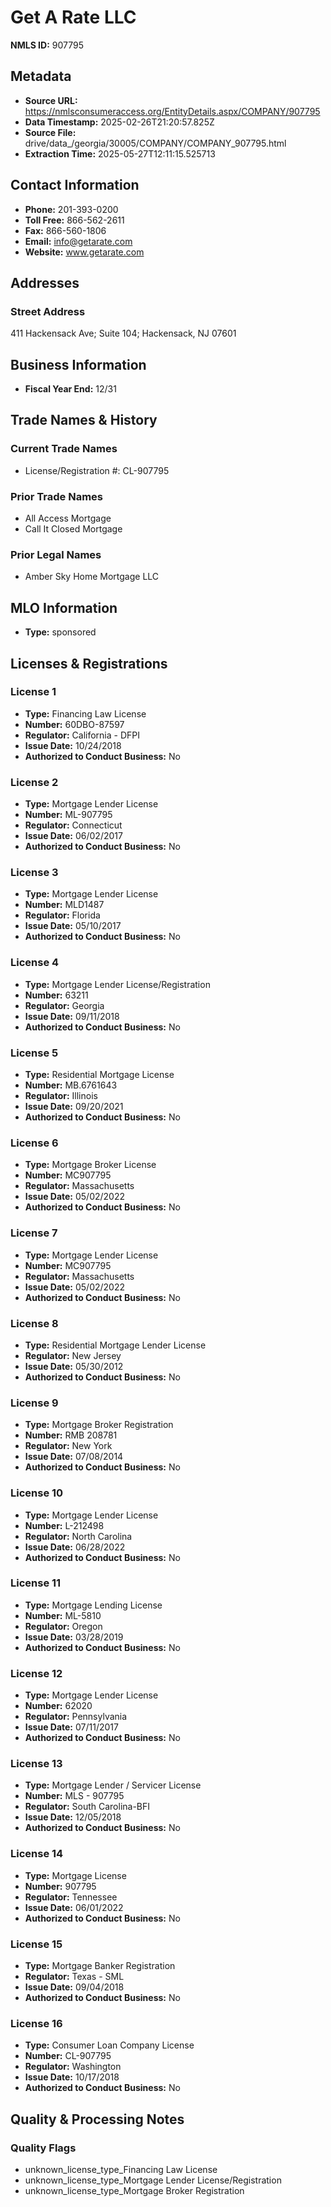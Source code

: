 # Get A Rate LLC

**NMLS ID:** 907795

## Metadata
- **Source URL:** https://nmlsconsumeraccess.org/EntityDetails.aspx/COMPANY/907795
- **Data Timestamp:** 2025-02-26T21:20:57.825Z
- **Source File:** drive/data_/georgia/30005/COMPANY/COMPANY_907795.html
- **Extraction Time:** 2025-05-27T12:11:15.525713

## Contact Information
- **Phone:** 201-393-0200
- **Toll Free:** 866-562-2611
- **Fax:** 866-560-1806
- **Email:** info@getarate.com
- **Website:** www.getarate.com

## Addresses
### Street Address
411 Hackensack Ave; Suite 104; Hackensack, NJ 07601

## Business Information
- **Fiscal Year End:** 12/31

## Trade Names & History
### Current Trade Names
- License/Registration #: CL-907795

### Prior Trade Names
- All Access Mortgage
- Call It Closed Mortgage

### Prior Legal Names
- Amber Sky Home Mortgage LLC

## MLO Information
- **Type:** sponsored

## Licenses & Registrations

### License 1
- **Type:** Financing Law License
- **Number:** 60DBO-87597
- **Regulator:** California - DFPI
- **Issue Date:** 10/24/2018
- **Authorized to Conduct Business:** No

### License 2
- **Type:** Mortgage Lender License
- **Number:** ML-907795
- **Regulator:** Connecticut
- **Issue Date:** 06/02/2017
- **Authorized to Conduct Business:** No

### License 3
- **Type:** Mortgage Lender License
- **Number:** MLD1487
- **Regulator:** Florida
- **Issue Date:** 05/10/2017
- **Authorized to Conduct Business:** No

### License 4
- **Type:** Mortgage Lender License/Registration
- **Number:** 63211
- **Regulator:** Georgia
- **Issue Date:** 09/11/2018
- **Authorized to Conduct Business:** No

### License 5
- **Type:** Residential Mortgage License
- **Number:** MB.6761643
- **Regulator:** Illinois
- **Issue Date:** 09/20/2021
- **Authorized to Conduct Business:** No

### License 6
- **Type:** Mortgage Broker License
- **Number:** MC907795
- **Regulator:** Massachusetts
- **Issue Date:** 05/02/2022
- **Authorized to Conduct Business:** No

### License 7
- **Type:** Mortgage Lender License
- **Number:** MC907795
- **Regulator:** Massachusetts
- **Issue Date:** 05/02/2022
- **Authorized to Conduct Business:** No

### License 8
- **Type:** Residential Mortgage Lender License
- **Regulator:** New Jersey
- **Issue Date:** 05/30/2012
- **Authorized to Conduct Business:** No

### License 9
- **Type:** Mortgage Broker Registration
- **Number:** RMB 208781
- **Regulator:** New York
- **Issue Date:** 07/08/2014
- **Authorized to Conduct Business:** No

### License 10
- **Type:** Mortgage Lender License
- **Number:** L-212498
- **Regulator:** North Carolina
- **Issue Date:** 06/28/2022
- **Authorized to Conduct Business:** No

### License 11
- **Type:** Mortgage Lending License
- **Number:** ML-5810
- **Regulator:** Oregon
- **Issue Date:** 03/28/2019
- **Authorized to Conduct Business:** No

### License 12
- **Type:** Mortgage Lender License
- **Number:** 62020
- **Regulator:** Pennsylvania
- **Issue Date:** 07/11/2017
- **Authorized to Conduct Business:** No

### License 13
- **Type:** Mortgage Lender / Servicer License
- **Number:** MLS - 907795
- **Regulator:** South Carolina-BFI
- **Issue Date:** 12/05/2018
- **Authorized to Conduct Business:** No

### License 14
- **Type:** Mortgage License
- **Number:** 907795
- **Regulator:** Tennessee
- **Issue Date:** 06/01/2022
- **Authorized to Conduct Business:** No

### License 15
- **Type:** Mortgage Banker Registration
- **Regulator:** Texas - SML
- **Issue Date:** 09/04/2018
- **Authorized to Conduct Business:** No

### License 16
- **Type:** Consumer Loan Company License
- **Number:** CL-907795
- **Regulator:** Washington
- **Issue Date:** 10/17/2018
- **Authorized to Conduct Business:** No

## Quality & Processing Notes
### Quality Flags
- unknown_license_type_Financing Law License
- unknown_license_type_Mortgage Lender License/Registration
- unknown_license_type_Mortgage Broker Registration
